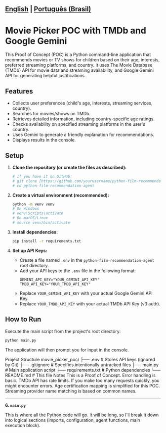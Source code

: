 [English](README_en-US.md) | [Português (Brasil)](README.md)
---

# Movie Picker POC with TMDb and Google Gemini

This Proof of Concept (POC) is a Python command-line application that recommends movies or TV shows for children based on their age, interests, preferred streaming platforms, and country. It uses The Movie Database (TMDb) API for movie data and streaming availability, and Google Gemini API for generating helpful justifications.

## Features

* Collects user preferences (child's age, interests, streaming services, country).
* Searches for movies/shows on TMDb.
* Retrieves detailed information, including country-specific age ratings.
* Checks availability on specified streaming platforms in the user's country.
* Uses Gemini to generate a friendly explanation for recommendations.
* Displays results in the console.

## Setup

1.  **Clone the repository (or create the files as described):**
    ```bash
    # If you have it on GitHub:
    # git clone [https://github.com/yourusername/python-film-recommendation-agent.git](https://github.com/yourusername/python-film-recommendation-agent.git)
    # cd python-film-recommendation-agent
    ```

2.  **Create a virtual environment (recommended):**
    ```bash
    python -m venv venv
    # On Windows
    # venv\Scripts\activate
    # On macOS/Linux
    # source venv/bin/activate
    ```

3.  **Install dependencies:**
    ```bash
    pip install -r requirements.txt
    ```

4.  **Set up API Keys:**
    * Create a file named `.env` in the `python-film-recommendation-agent` root directory.
    * Add your API keys to the `.env` file in the following format:
        ```env
        GEMINI_API_KEY="YOUR_GEMINI_API_KEY"
        TMDB_API_KEY="YOUR_TMDB_API_KEY"
        ```
    * Replace `YOUR_GEMINI_API_KEY` with your actual Google Gemini API Key.
    * Replace `YOUR_TMDB_API_KEY` with your actual TMDb API Key (v3 auth).

## How to Run

Execute the main script from the project's root directory:

```bash
python main.py
```

The application will then prompt you for input in the console.

Project Structure
movie_picker_poc/
├── .env                     # Stores API keys (ignored by Git)
├── .gitignore               # Specifies intentionally untracked files
├── main.py                  # Main application script
├── requirements.txt         # Python dependencies
└── README.md                # This file
Notes
This is a Proof of Concept. Error handling is basic.
TMDb API has rate limits. If you make too many requests quickly, you might encounter errors.
Age certification mapping is simplified for this POC.
Streaming provider name matching is based on common names.
<!-- end list -->


---

**6. `main.py`**

This is where all the Python code will go. It will be long, so I'll break it down into logical sections (imports, configuration, agent functions, main execution block).

```python